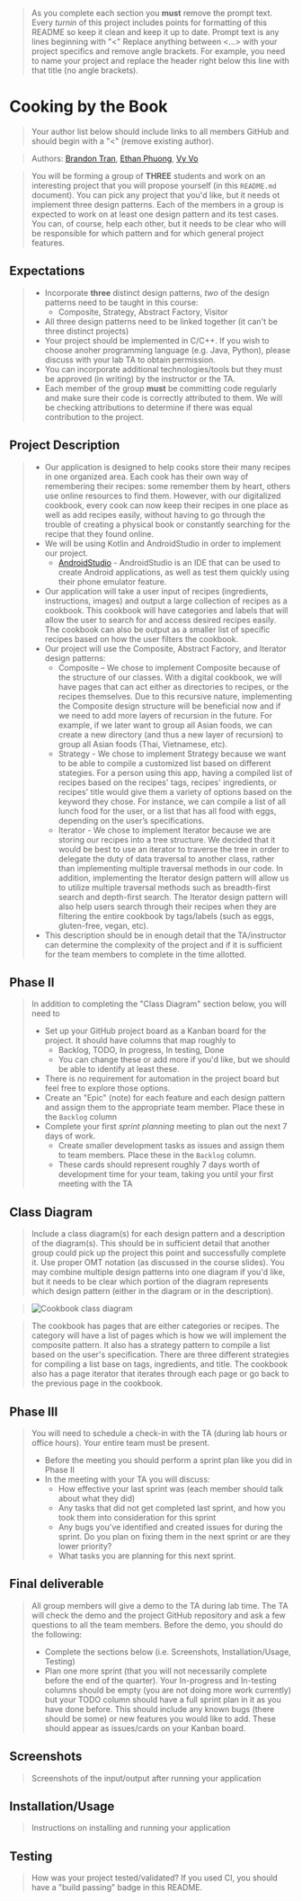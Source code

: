  > As you complete each section you **must** remove the prompt text. Every *turnin* of this project includes points for formatting of this README so keep it clean and keep it up to date. 
 > Prompt text is any lines beginning with "\<"
 > Replace anything between \<...\> with your project specifics and remove angle brackets. For example, you need to name your project and replace the header right below this line with that title (no angle brackets). 
# Cooking by the Book
 > Your author list below should include links to all members GitHub and should begin with a "\<" (remove existing author).
 
 > Authors: [Brandon Tran](https://github.com/bran-dont), [Ethan Phuong](https://github.com/ethanphuong), [Vy Vo](https://github.com/vyvanvo)
 
 > You will be forming a group of **THREE** students and work on an interesting project that you will propose yourself (in this `README.md` document). You can pick any project that you'd like, but it needs ot implement three design patterns. Each of the members in a group is expected to work on at least one design pattern and its test cases. You can, of course, help each other, but it needs to be clear who will be responsible for which pattern and for which general project features.
 
 ## Expectations
 > * Incorporate **three** distinct design patterns, *two* of the design patterns need to be taught in this course:
 >   * Composite, Strategy, Abstract Factory, Visitor
 > * All three design patterns need to be linked together (it can't be three distinct projects)
 > * Your project should be implemented in C/C++. If you wish to choose anoher programming language (e.g. Java, Python), please discuss with your lab TA to obtain permission.
 > * You can incorporate additional technologies/tools but they must be approved (in writing) by the instructor or the TA.
 > * Each member of the group **must** be committing code regularly and make sure their code is correctly attributed to them. We will be checking attributions to determine if there was equal contribution to the project.

## Project Description
 > * Our application is designed to help cooks store their many recipes in one organized area. Each cook has their own way of remembering their recipes: some remember them by heart, others use online resources to find them. However, with our digitalized cookbook, every cook can now keep their recipes in one place as well as add recipes easily, without having to go through the trouble of creating a physical book or constantly searching for the recipe that they found online.
 > * We will be using Kotlin and AndroidStudio in order to implement our project.
 >   * [AndroidStudio](https://developer.android.com/studio/) - AndroidStudio is an IDE that can be used to create Android applications, as well as test them quickly using their phone emulator feature. 
 > * Our application will take a user input of recipes (ingredients, instructions, images) and output a large collection of recipes as a cookbook. This cookbook will have categories and labels that will allow the user to search for and access desired recipes easily. The cookbook can also be output as a smaller list of specific recipes based on how the user filters the cookbook.
 > * Our project will use the Composite, Abstract Factory, and Iterator design patterns:
 >   * Composite – We chose to implement Composite because of the structure of our classes. With a digital cookbook, we will have pages that can act either as directories to recipes, or the recipes themselves. Due to this recursive nature, implementing the Composite design structure will be beneficial now and if we need to add more layers of recursion in the future.  For example, if we later want to group all Asian foods, we can create a new directory (and thus a new layer of recursion) to group all Asian foods (Thai, Vietnamese, etc).
 >   * Strategy - We chose to implement Strategy because we want to be able to compile a customized list based on different stategies. For a person using this app, having a compiled list of recipes based on the recipes' tags, recipes' ingredients, or recipes' title would give them a variety of options based on the keyword they chose. For instance, we can compile a list of all lunch food for the user, or a list that has all food with eggs, depending on the user’s specifications. 
 >   * Iterator - We chose to implement Iterator because we are storing our recipes into a tree structure. We decided that it would be best to use an iterator to traverse the tree in order to delegate the duty of data traversal to another class, rather than implementing multiple traversal methods in our code. In addition, implementing the Iterator design pattern will allow us to utilize multiple traversal methods such as breadth-first search and depth-first search. The Iterator design pattern will also help users search through their recipes when they are filtering the entire cookbook by tags/labels (such as eggs, gluten-free, vegan, etc).
 > * This description should be in enough detail that the TA/instructor can determine the complexity of the project and if it is sufficient for the team members to complete in the time allotted. 

 ## Phase II
 > In addition to completing the "Class Diagram" section below, you will need to 
 > * Set up your GitHub project board as a Kanban board for the project. It should have columns that map roughly to 
 >   * Backlog, TODO, In progress, In testing, Done
 >   * You can change these or add more if you'd like, but we should be able to identify at least these.
 > * There is no requirement for automation in the project board but feel free to explore those options.
 > * Create an "Epic" (note) for each feature and each design pattern and assign them to the appropriate team member. Place these in the `Backlog` column
 > * Complete your first *sprint planning* meeting to plan out the next 7 days of work.
 >   * Create smaller development tasks as issues and assign them to team members. Place these in the `Backlog` column.
 >   * These cards should represent roughly 7 days worth of development time for your team, taking you until your first meeting with the TA
## Class Diagram
 > Include a class diagram(s) for each design pattern and a description of the diagram(s). This should be in sufficient detail that another group could pick up the project this point and successfully complete it. Use proper OMT notation (as discussed in the course slides). You may combine multiple design patterns into one diagram if you'd like, but it needs to be clear which portion of the diagram represents which design pattern (either in the diagram or in the description). 
 
 > ![Cookbook class diagram](https://github.com/cs100/final-project-ephuo001-btran117-vvo025/blob/master/Cookbook.png?raw=true)
 
 > The cookbook has pages that are either categories or recipes. The category will have a list of pages which is how we will implement the composite pattern. It also has a strategy pattern to compile a list based on the user's specification. There are three different strategies for compiling a list base on tags, ingredients, and title. The cookbook also has a page iterator that iterates through each page or go back to the previous page in the cookbook.
 
 ## Phase III
 > You will need to schedule a check-in with the TA (during lab hours or office hours). Your entire team must be present. 
 > * Before the meeting you should perform a sprint plan like you did in Phase II
 > * In the meeting with your TA you will discuss: 
 >   - How effective your last sprint was (each member should talk about what they did)
 >   - Any tasks that did not get completed last sprint, and how you took them into consideration for this sprint
 >   - Any bugs you've identified and created issues for during the sprint. Do you plan on fixing them in the next sprint or are they lower priority?
 >   - What tasks you are planning for this next sprint.

 ## Final deliverable
 > All group members will give a demo to the TA during lab time. The TA will check the demo and the project GitHub repository and ask a few questions to all the team members. 
 > Before the demo, you should do the following:
 > * Complete the sections below (i.e. Screenshots, Installation/Usage, Testing)
 > * Plan one more sprint (that you will not necessarily complete before the end of the quarter). Your In-progress and In-testing columns should be empty (you are not doing more work currently) but your TODO column should have a full sprint plan in it as you have done before. This should include any known bugs (there should be some) or new features you would like to add. These should appear as issues/cards on your Kanban board. 
 ## Screenshots
 > Screenshots of the input/output after running your application
 ## Installation/Usage
 > Instructions on installing and running your application
 ## Testing
 > How was your project tested/validated? If you used CI, you should have a "build passing" badge in this README.
 
